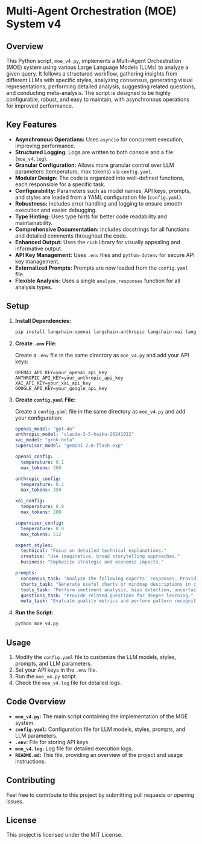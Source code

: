 # Multi-Agent Orchestration (MOE) System v4

## Overview

This Python script, `moe_v4.py`, implements a Multi-Agent Orchestration (MOE) system using various Large Language Models (LLMs) to analyze a given query. It follows a structured workflow, gathering insights from different LLMs with specific styles, analyzing consensus, generating visual representations, performing detailed analysis, suggesting related questions, and conducting meta-analysis. The script is designed to be highly configurable, robust, and easy to maintain, with asynchronous operations for improved performance.

## Key Features

*   **Asynchronous Operations:** Uses `asyncio` for concurrent execution, improving performance.
*   **Structured Logging:** Logs are written to both console and a file (`moe_v4.log`).
*   **Granular Configuration:** Allows more granular control over LLM parameters (temperature, max tokens) via `config.yaml`.
*   **Modular Design:** The code is organized into well-defined functions, each responsible for a specific task.
*   **Configurability:** Parameters such as model names, API keys, prompts, and styles are loaded from a YAML configuration file (`config.yaml`).
*   **Robustness:** Includes error handling and logging to ensure smooth execution and easier debugging.
*   **Type Hinting:** Uses type hints for better code readability and maintainability.
*   **Comprehensive Documentation:** Includes docstrings for all functions and detailed comments throughout the code.
*   **Enhanced Output:** Uses the `rich` library for visually appealing and informative output.
*   **API Key Management:** Uses `.env` files and `python-dotenv` for secure API key management.
*   **Externalized Prompts:** Prompts are now loaded from the `config.yaml` file.
*   **Flexible Analysis:** Uses a single `analyze_responses` function for all analysis types.

## Setup

1.  **Install Dependencies:**

    ```bash
    pip install langchain-openai langchain-anthropic langchain-xai langchain-google-genai python-dotenv rich pyyaml
    ```

2.  **Create `.env` File:**

    Create a `.env` file in the same directory as `moe_v4.py` and add your API keys:

    ```
    OPENAI_API_KEY=your_openai_api_key
    ANTHROPIC_API_KEY=your_anthropic_api_key
    XAI_API_KEY=your_xai_api_key
    GOOGLE_API_KEY=your_google_api_key
    ```

3.  **Create `config.yaml` File:**

    Create a `config.yaml` file in the same directory as `moe_v4.py` and add your configuration:

    ```yaml
    openai_model: "gpt-4o"
    anthropic_model: "claude-3-5-haiku-20241022"
    xai_model: "grok-beta"
    supervisor_model: "gemini-2.0-flash-exp"

    openai_config:
      temperature: 0.1
      max_tokens: 300

    anthropic_config:
      temperature: 0.2
      max_tokens: 350

    xai_config:
      temperature: 0.0
      max_tokens: 280

    supervisor_config:
      temperature: 0.0
      max_tokens: 512

    expert_styles:
      technical: "Focus on detailed technical explanations."
      creative: "Use imaginative, broad storytelling approaches."
      business: "Emphasize strategic and economic impacts."

    prompts:
      consensus_task: "Analyze the following experts' responses. Provide a consensus analysis and highlight disagreements."
      charts_task: "Generate useful charts or mindmap descriptions in concise text."
      tools_task: "Perform sentiment analysis, bias detection, uncertainty highlighting, and jargon explanation. Separate each analysis by sections."
      questions_task: "Provide related questions for deeper learning."
      meta_task: "Evaluate quality metrics and perform pattern recognition."
    ```

4.  **Run the Script:**

    ```bash
    python moe_v4.py
    ```

## Usage

1.  Modify the `config.yaml` file to customize the LLM models, styles, prompts, and LLM parameters.
2.  Set your API keys in the `.env` file.
3.  Run the `moe_v4.py` script.
4.  Check the `moe_v4.log` file for detailed logs.

## Code Overview

*   **`moe_v4.py`:** The main script containing the implementation of the MOE system.
*   **`config.yaml`:** Configuration file for LLM models, styles, prompts, and LLM parameters.
*   **`.env`:** File for storing API keys.
*   **`moe_v4.log`:** Log file for detailed execution logs.
*   **`README.md`:** This file, providing an overview of the project and usage instructions.

## Contributing

Feel free to contribute to this project by submitting pull requests or opening issues.

## License

This project is licensed under the MIT License.

